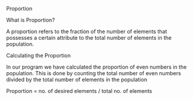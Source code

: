 Proportion

What is Proportion?

A proportion refers to the fraction of the number of elements that possesses a certain attribute to the total number of elements in the population.

Calculating the Proportion

In our program we have calculated the proportion of even numbers in the population. This is done by counting the total number of even numbers divided by the total number of elements in the population

Proportion = no. of desired elements / total no. of elements
